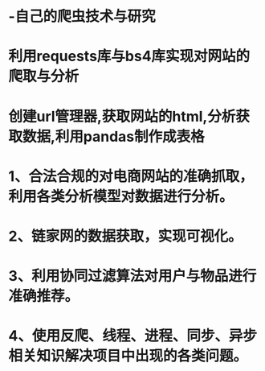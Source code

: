 # -自己的爬虫技术与研究
# 利用requests库与bs4库实现对网站的爬取与分析
# 创建url管理器,获取网站的html,分析获取数据,利用pandas制作成表格
# 1、合法合规的对电商网站的准确抓取，利用各类分析模型对数据进行分析。
# 2、链家网的数据获取，实现可视化。
# 3、利用协同过滤算法对用户与物品进行准确推荐。
# 4、使用反爬、线程、进程、同步、异步相关知识解决项目中出现的各类问题。
